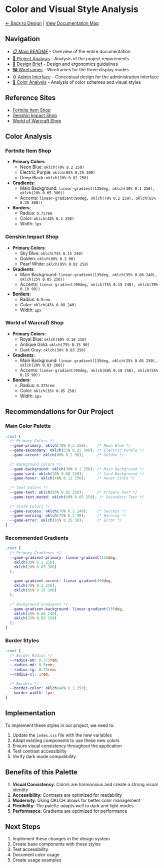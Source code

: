# Color and Visual Style Analysis

[← Back to Design](../README.md) | [View Documentation Map](../DocNavigation.md)

## Navigation

- [📋 Main README](../README.md) - Overview of the entire documentation
- [📝 Project Analysis](../Analysis.md) - Analysis of the project requirements
- [🎨 Design Brief](../DesignBrief.md) - Design and ergonomics guidelines
- [🖼️ Wireframes](Wireframes.md) - Wireframes for the three display modes
- [⚙️ Admin Interface](AdminInterface.md) - Conceptual design for the administration interface
- [🎨 Color Analysis](ColorAnalysis.md) - Analysis of color schemes and visual styles

## Reference Sites
- [Fortnite Item Shop](https://www.fortnite.com/item-shop?lang=en)
- [Genshin Impact Shop](https://genshin-impact.fandom.com/wiki/Shop)
- [World of Warcraft Shop](https://us.shop.battle.net/en-us/family/world-of-warcraft)

## Color Analysis

### Fortnite Item Shop
- **Primary Colors**:
  - Neon Blue: `oklch(70% 0.2 250)`
  - Electric Purple: `oklch(65% 0.25 300)`
  - Deep Black: `oklch(20% 0.02 250)`
- **Gradients**:
  - Main Background: `linear-gradient(135deg, oklch(30% 0.1 250), oklch(20% 0.05 300))`
  - Accents: `linear-gradient(90deg, oklch(70% 0.2 250), oklch(65% 0.25 300))`
- **Borders**:
  - Radius: `0.75rem`
  - Color: `oklch(40% 0.1 250)`
  - Width: `1px`

### Genshin Impact Shop
- **Primary Colors**:
  - Sky Blue: `oklch(75% 0.15 240)`
  - Golden: `oklch(80% 0.2 90)`
  - Pearl White: `oklch(95% 0.02 250)`
- **Gradients**:
  - Main Background: `linear-gradient(135deg, oklch(35% 0.08 240), oklch(25% 0.05 250))`
  - Accents: `linear-gradient(90deg, oklch(75% 0.15 240), oklch(70% 0.18 90))`
- **Borders**:
  - Radius: `0.5rem`
  - Color: `oklch(45% 0.08 240)`
  - Width: `1px`

### World of Warcraft Shop
- **Primary Colors**:
  - Royal Blue: `oklch(60% 0.18 250)`
  - Antique Gold: `oklch(75% 0.15 90)`
  - Dark Gray: `oklch(30% 0.03 250)`
- **Gradients**:
  - Main Background: `linear-gradient(135deg, oklch(25% 0.05 250), oklch(20% 0.03 260))`
  - Accents: `linear-gradient(90deg, oklch(60% 0.18 250), oklch(55% 0.15 90))`
- **Borders**:
  - Radius: `0.375rem`
  - Color: `oklch(35% 0.05 250)`
  - Width: `1px`

## Recommendations for Our Project

### Main Color Palette
```css
:root {
  /* Primary Colors */
  --game-primary: oklch(70% 0.2 250);    /* Neon Blue */
  --game-secondary: oklch(65% 0.25 300); /* Electric Purple */
  --game-accent: oklch(80% 0.2 90);      /* Golden */
  
  /* Background Colors */
  --game-background: oklch(30% 0.1 250); /* Main Background */
  --game-card: oklch(35% 0.08 250);      /* Card Background */
  --game-hover: oklch(40% 0.12 250);     /* Hover State */
  
  /* Text Colors */
  --game-text: oklch(95% 0.02 250);      /* Primary Text */
  --game-text-muted: oklch(60% 0.05 250); /* Secondary Text */
  
  /* State Colors */
  --game-success: oklch(70% 0.2 140);    /* Success */
  --game-warning: oklch(75% 0.2 90);     /* Warning */
  --game-error: oklch(65% 0.25 30);      /* Error */
}
```

### Recommended Gradients
```css
:root {
  /* Primary Gradients */
  --game-gradient-primary: linear-gradient(135deg, 
    oklch(30% 0.1 250), 
    oklch(20% 0.05 300)
  );
  
  --game-gradient-accent: linear-gradient(90deg, 
    oklch(70% 0.2 250), 
    oklch(65% 0.25 300)
  );
  
  /* Background Gradients */
  --game-gradient-background: linear-gradient(135deg, 
    oklch(35% 0.08 240), 
    oklch(25% 0.05 250)
  );
}
```

### Border Styles
```css
:root {
  /* Border Radius */
  --radius-sm: 0.375rem;
  --radius-md: 0.5rem;
  --radius-lg: 0.75rem;
  --radius-xl: 1rem;
  
  /* Borders */
  --border-color: oklch(40% 0.1 250);
  --border-width: 1px;
}
```

## Implementation

To implement these styles in our project, we need to:

1. Update the `index.css` file with the new variables
2. Adapt existing components to use these new colors
3. Ensure visual consistency throughout the application
4. Test contrast accessibility
5. Verify dark mode compatibility

## Benefits of this Palette

1. **Visual Consistency**: Colors are harmonious and create a strong visual identity
2. **Accessibility**: Contrasts are optimized for readability
3. **Modernity**: Using OKLCH allows for better color management
4. **Flexibility**: The palette adapts well to dark and light modes
5. **Performance**: Gradients are optimized for performance

## Next Steps

1. Implement these changes in the design system
2. Create base components with these styles
3. Test accessibility
4. Document color usage
5. Create usage examples 